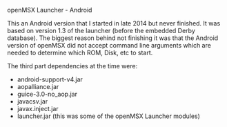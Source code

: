 openMSX Launcher - Android

This an Android version that I started in late 2014 but never finished. It was based on version 1.3 of the launcher (before the embedded Derby database).
The biggest reason behind not finishing it was that the Android version of openMSX did not accept command line arguments which are needed to determine which ROM, Disk, etc to start.

The third part dependencies at the time were:

* android-support-v4.jar
* aopalliance.jar
* guice-3.0-no_aop.jar
* javacsv.jar
* javax.inject.jar
* launcher.jar (this was some of the openMSX Launcher modules)
